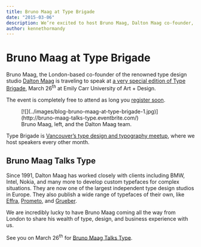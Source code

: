 ```yaml
---
title: Bruno Maag at Type Brigade
date: "2015-03-06"
description: We’re excited to host Bruno Maag, Dalton Maag co-founder, all the way from London.
author: kennethormandy
---
```


# Bruno Maag at Type Brigade

Bruno Maag, the London-based co-founder of the renowned type design studio [Dalton Maag](http://daltonmaag.com/) is traveling to speak at [a very special edition of Type Brigade](http://bruno-maag-talks-type.eventbrite.com/), March 26<sup>th</sup> at Emily Carr University of Art + Design.

The event is completely free to attend as long you [register soon](http://bruno-maag-talks-type.eventbrite.com/).

<figure class="figure figure--breakout">
[![](../images/blog-bruno-maag-at-type-brigade-1.jpg)](http://bruno-maag-talks-type.eventbrite.com/)
<figcaption>Bruno Maag, left, and the Dalton Maag team.</figcaption>
</figure>

Type Brigade is [Vancouver’s type design and typography meetup](http://meetup.com/typebrigade), where we host speakers every other month.

## Bruno Maag Talks Type

Since 1991, Dalton Maag has worked closely with clients including BMW, Intel, Nokia, and many more to develop custom typefaces for complex situations. They are now one of the largest independent type design studios in Europe. They also publish a wide range of typefaces of their own, like [Effra](https://www.daltonmaag.com/library/effra), [Prometo](https://www.daltonmaag.com/library/prometo), and [Grueber](https://www.daltonmaag.com/library/grueber).

We are incredibly lucky to have Bruno Maag coming all the way from London to share his wealth of type, design, and business experience with us.

See you on March 26<sup>th</sup> for [Bruno Maag Talks Type](http://bruno-maag-talks-type.eventbrite.com/).
